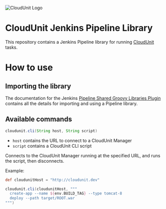 ![CloudUnit Logo](https://raw.githubusercontent.com/Treeptik/cloudunit/master/documentation/img/Cloudunit_by_Treeptik.png "CloudUnit By Treeptik")

# CloudUnit Jenkins Pipeline Library

This repository contains a Jenkins Pipeline library for running [CloudUnit](https://github.com/Treeptik/cloudunit) tasks.

# How to use

## Importing the library

The documentation for the Jenkins [Pipeline Shared Groovy Libraries Plugin](https://github.com/jenkinsci/workflow-cps-global-lib-plugin)
contains all the details for importing and using a Pipeline library.

## Available commands

```groovy
cloudunit.cli(String host, String script)
```

- `host` contains the URL to connect to a CloudUnit Manager
- `script` contains a CloudUnit CLI script

Connects to the CloudUnit Manager running at the specified URL, and runs the script, then disconnects.

Example:
```groovy
def cloudunitHost = "http://cloudunit.dev"

cloudunit.cli(cloudunitHost, """
  create-app --name ${env.BUILD_TAG} --type tomcat-8
  deploy --path target/ROOT.war
""")
```
